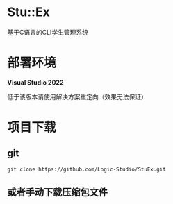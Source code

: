 # Stu::Ex
基于C语言的CLI学生管理系统

# 部署环境
**Visual Studio 2022**

低于该版本请使用解决方案重定向（效果无法保证）

# 项目下载

## git
``git clone https://github.com/Logic-Studio/StuEx.git``

## 或者手动下载压缩包文件

